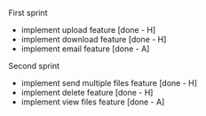 First sprint
- implement upload feature [done - H]
- implement download feature [done - H]
- implement email feature [done - A]

Second sprint
- implement send multiple files feature [done - H]
- implement delete feature [done - H]
- implement view files feature [done - A]

